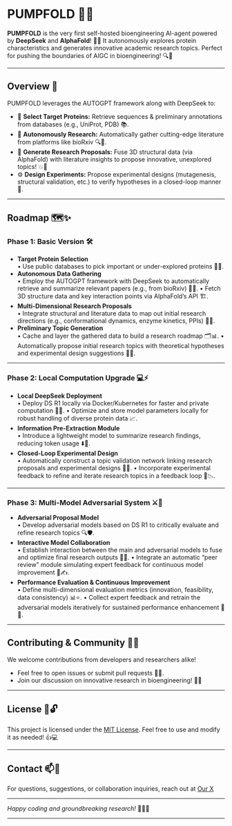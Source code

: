 
# PUMPFOLD 🚀🔬

**PUMPFOLD** is the very first self-hosted bioengineering AI-agent powered by **DeepSeek** and **AlphaFold**! 🤖💡 It autonomously explores protein characteristics and generates innovative academic research topics. Perfect for pushing the boundaries of AIGC in bioengineering! 🔍🧬

---

## Overview 🌟

PUMPFOLD leverages the AUTOGPT framework along with DeepSeek to:
- 🔬 **Select Target Proteins:** Retrieve sequences & preliminary annotations from databases (e.g., UniProt, PDB) 📚.
- 🧩 **Autonomously Research:** Automatically gather cutting-edge literature from platforms like bioRxiv 🔍📑.
- 🧠 **Generate Research Proposals:** Fuse 3D structural data (via AlphaFold) with literature insights to propose innovative, unexplored topics! 💥📝
- ⚙️ **Design Experiments:** Propose experimental designs (mutagenesis, structural validation, etc.) to verify hypotheses in a closed-loop manner 🔄.

---

## Roadmap 🗺️✨

### Phase 1: Basic Version 🛠️
- **Target Protein Selection**  
  • Use public databases to pick important or under-explored proteins 📖🔎.
- **Autonomous Data Gathering**  
  • Employ the AUTOGPT framework with DeepSeek to automatically retrieve and summarize relevant papers (e.g., from bioRxiv) 📑🤖.
  • Fetch 3D structure data and key interaction points via AlphaFold’s API 🏗️.
- **Multi-Dimensional Research Proposals**  
  • Integrate structural and literature data to map out initial research directions (e.g., conformational dynamics, enzyme kinetics, PPIs) 🔄💡.
- **Preliminary Topic Generation**  
  • Cache and layer the gathered data to build a research roadmap 🗂️📊.
  • Automatically propose initial research topics with theoretical hypotheses and experimental design suggestions 📝🚀.

---

### Phase 2: Local Computation Upgrade 💻⚡
- **Local DeepSeek Deployment**  
  • Deploy DS R1 locally via Docker/Kubernetes for faster and private computation 🐳🔐.
  • Optimize and store model parameters locally for robust handling of diverse protein data 📈.
- **Information Pre-Extraction Module**  
  • Introduce a lightweight model to summarize research findings, reducing token usage ⬇️📝.
- **Closed-Loop Experimental Design**  
  • Automatically construct a topic validation network linking research proposals and experimental designs 🔗🧪.
  • Incorporate experimental feedback to refine and iterate research topics in a feedback loop 🔄📉.

---

### Phase 3: Multi-Model Adversarial System ⚔️🤖
- **Adversarial Proposal Model**  
  • Develop adversarial models based on DS R1 to critically evaluate and refine research topics 🔍🛡️.
- **Interactive Model Collaboration**  
  • Establish interaction between the main and adversarial models to fuse and optimize final research outputs 🤝💡.
  • Integrate an automatic “peer review” module simulating expert feedback for continuous model improvement 🧐✍️.
- **Performance Evaluation & Continuous Improvement**  
  • Define multi-dimensional evaluation metrics (innovation, feasibility, data consistency) 📊⭐.
  • Collect expert feedback and retrain the adversarial models iteratively for sustained performance enhancement 🔄🚀.

---

## Contributing & Community 🤝🌐

We welcome contributions from developers and researchers alike!  
- Feel free to open issues or submit pull requests 📝🔧.
- Join our discussion on innovative research in bioengineering! 💬🧬

---

## License 📄🔓

This project is licensed under the [MIT License](LICENSE). Feel free to use and modify it as needed! 👍💻

---

## Contact 📫💬

For questions, suggestions, or collaboration inquiries, reach out at [Our X](https://x.com/pumpfold)

---

*Happy coding and groundbreaking research!* 🚀🧬🔬

---
